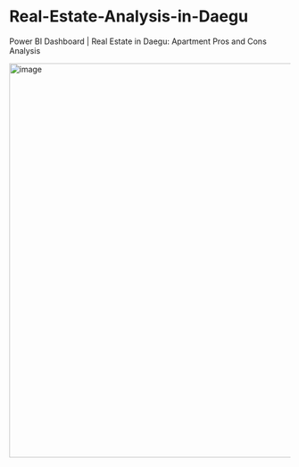 # Real-Estate-Analysis-in-Daegu
Power BI Dashboard  | Real Estate in Daegu: Apartment Pros and Cons Analysis


<img width="705" alt="image" src="https://github.com/Akshaya-bi/Real-Estate-Analysis-in-Daegu/assets/168279274/cb3bf98b-2a8b-4b4e-881d-28cdfc0ec79e">

